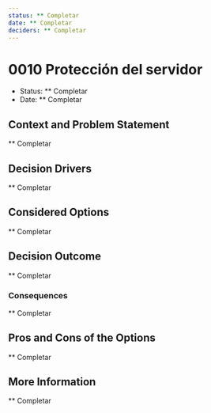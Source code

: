 ```yaml
---
status: ** Completar
date: ** Completar
deciders: ** Completar
---
```


# 0010 Protección del servidor

* Status: ** Completar
* Date: ** Completar

## Context and Problem Statement

** Completar

## Decision Drivers

** Completar

## Considered Options

** Completar

## Decision Outcome

** Completar

### Consequences

** Completar

## Pros and Cons of the Options
** Completar

## More Information
** Completar
